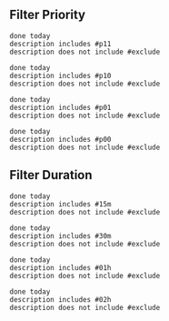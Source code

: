 ## Filter Priority
```tasks
done today
description includes #p11
description does not include #exclude 
```
```tasks
done today
description includes #p10
description does not include #exclude 
```
```tasks
done today
description includes #p01
description does not include #exclude 
```
```tasks
done today
description includes #p00
description does not include #exclude 
```

## Filter Duration
```tasks
done today
description includes #15m
description does not include #exclude 
```
```tasks
done today
description includes #30m 
description does not include #exclude 
```
```tasks
done today
description includes #01h 
description does not include #exclude 
```
```tasks
done today
description includes #02h 
description does not include #exclude 
```